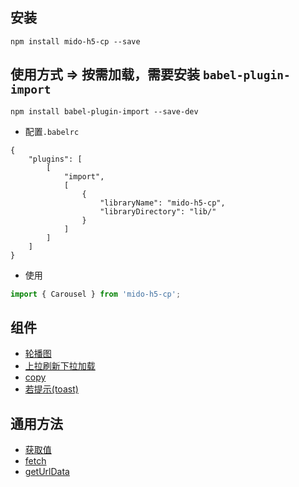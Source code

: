 ## 安装

```vim
npm install mido-h5-cp --save
```

## 使用方式 => 按需加载，需要安装 `babel-plugin-import`
```vim
npm install babel-plugin-import --save-dev
```
- 配置`.babelrc`
```vim
{
	"plugins": [
		[
			"import",
			[
				{
					"libraryName": "mido-h5-cp",
					"libraryDirectory": "lib/"
				}
			]
		]
	]
}
```
- 使用
```js
import { Carousel } from 'mido-h5-cp';
```
## 组件
- [轮播图](https://github.com/zyxpz/mido-h5-cp/tree/master/src/web/carousel)
- [上拉刷新下拉加载](https://github.com/zyxpz/mido-h5-cp/tree/master/src/web/pullDown)
- [copy](https://github.com/zyxpz/mido-h5-cp/tree/master/src/web/copy)
- [若提示(toast)](https://github.com/zyxpz/mido-h5-cp/tree/master/src/web/toast)

## 通用方法
- [获取值](https://github.com/zyxpz/mido-h5-cp/tree/master/src/web/findData)
- [fetch](https://github.com/zyxpz/mido-h5-cp/tree/master/src/web/fetch)
- [getUrlData](https://github.com/zyxpz/mido-h5-cp/tree/master/src/web/getUrlData)